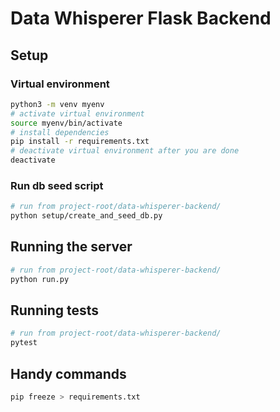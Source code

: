 # Data Whisperer Flask Backend

## Setup
### Virtual environment
```bash
python3 -m venv myenv
# activate virtual environment
source myenv/bin/activate
# install dependencies
pip install -r requirements.txt
# deactivate virtual environment after you are done
deactivate
```

### Run db seed script
```bash
# run from project-root/data-whisperer-backend/
python setup/create_and_seed_db.py
```

## Running the server
```bash
# run from project-root/data-whisperer-backend/
python run.py
```

## Running tests
```bash
# run from project-root/data-whisperer-backend/
pytest
```

## Handy commands
```bash
pip freeze > requirements.txt
```